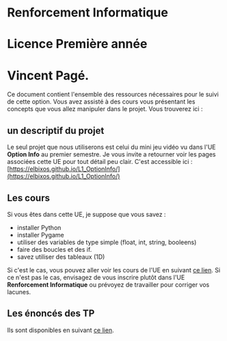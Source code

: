 # Renforcement Informatique
# Licence Première année
# Vincent Pagé.

Ce document contient l'ensemble des ressources nécessaires pour le suivi de cette option.
Vous avez assisté à des cours vous présentant les concepts que vous allez
manipuler dans le projet. Vous trouverez ici :

## un descriptif du projet

Le seul projet que nous utiliserons est celui du mini jeu vidéo vu dans l'UE
**Option Info** au premier semestre.
Je vous invite a retourner voir les pages associées cette UE pour tout détail
peu clair. C'est accessible ici :
[https://elbixos.github.io/L1_OptionInfo/](https://elbixos.github.io/L1_OptionInfo/)

## Les cours

Si vous êtes dans cette UE, je suppose que vous savez :

- installer Python
- installer Pygame
- utiliser des variables de type simple (float, int, string, booleens)
- faire des boucles et des if.
- savez utiliser des tableaux (1D)

Si c'est le cas, vous pouvez aller voir les cours de l'UE en suivant [ce lien](Cours/README.md).
Si ce n'est pas le cas, envisagez de vous inscrire plutôt dans l'UE
**Renforcement Informatique** ou prévoyez de travailler pour corriger vos lacunes.

## Les énoncés des TP

Ils sont disponibles en suivant [ce lien](Cours/TP/README.md).
